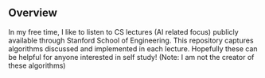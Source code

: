 ## Overview

In my free time, I like to listen to CS lectures (AI related focus) publicly available through Stanford School of Engineering. This repository captures algorithms discussed and implemented in each lecture. Hopefully these can be helpful for anyone interested in self study! (Note: I am not the creator of these algorithms)

